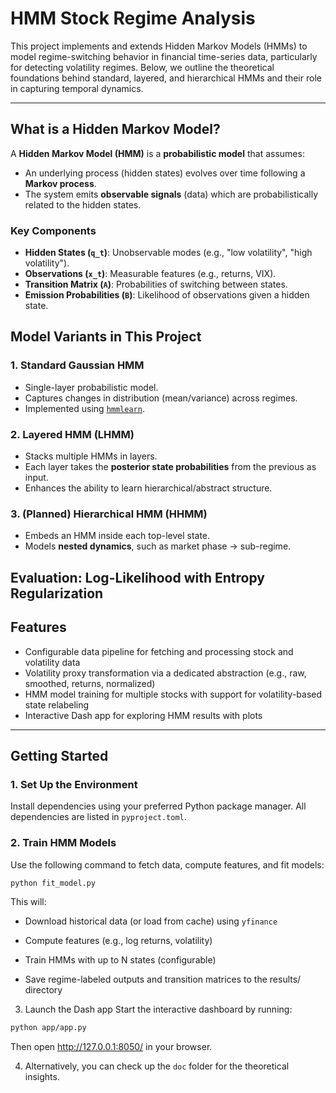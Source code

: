 # HMM Stock Regime Analysis

This project implements and extends Hidden Markov Models (HMMs) to model regime-switching behavior in financial time-series data, particularly for detecting volatility regimes. Below, we outline the theoretical foundations behind standard, layered, and hierarchical HMMs and their role in capturing temporal dynamics.

---

## What is a Hidden Markov Model?

A **Hidden Markov Model (HMM)** is a **probabilistic model** that assumes:

- An underlying process (hidden states) evolves over time following a **Markov process**.
- The system emits **observable signals** (data) which are probabilistically related to the hidden states.

### Key Components
- **Hidden States (`q_t`)**: Unobservable modes (e.g., "low volatility", "high volatility").
- **Observations (`x_t`)**: Measurable features (e.g., returns, VIX).
- **Transition Matrix (`A`)**: Probabilities of switching between states.
- **Emission Probabilities (`B`)**: Likelihood of observations given a hidden state.


## Model Variants in This Project

### 1. Standard Gaussian HMM
- Single-layer probabilistic model.
- Captures changes in distribution (mean/variance) across regimes.
- Implemented using [`hmmlearn`](https://hmmlearn.readthedocs.io/).

### 2. Layered HMM (LHMM)
- Stacks multiple HMMs in layers.
- Each layer takes the **posterior state probabilities** from the previous as input.
- Enhances the ability to learn hierarchical/abstract structure.

### 3. (Planned) Hierarchical HMM (HHMM)
- Embeds an HMM inside each top-level state.
- Models **nested dynamics**, such as market phase → sub-regime.


## Evaluation: Log-Likelihood with Entropy Regularization


## Features

- Configurable data pipeline for fetching and processing stock and volatility data
- Volatility proxy transformation via a dedicated abstraction (e.g., raw, smoothed, returns, normalized)
- HMM model training for multiple stocks with support for volatility-based state relabeling
- Interactive Dash app for exploring HMM results with plots
---

## Getting Started

### 1. Set Up the Environment

Install dependencies using your preferred Python package manager. All dependencies are listed in `pyproject.toml`.

### 2. Train HMM Models

Use the following command to fetch data, compute features, and fit models:

```bash
python fit_model.py
```

This will:

- Download historical data (or load from cache) using ```yfinance```

- Compute features (e.g., log returns, volatility)

- Train HMMs with up to N states (configurable)

- Save regime-labeled outputs and transition matrices to the results/ directory

3. Launch the Dash app
Start the interactive dashboard by running:

```bash
python app/app.py
```

Then open http://127.0.0.1:8050/ in your browser.

4. Alternatively, you can check up the ``doc`` folder for the theoretical insights.